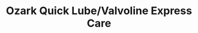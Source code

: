 ---
title: "Ozark Quick Lube/Valvoline Express Care"
url: /west-plains/ozark-quick-lube-valvoline-express-care/
shop: Autowerkstatt
---